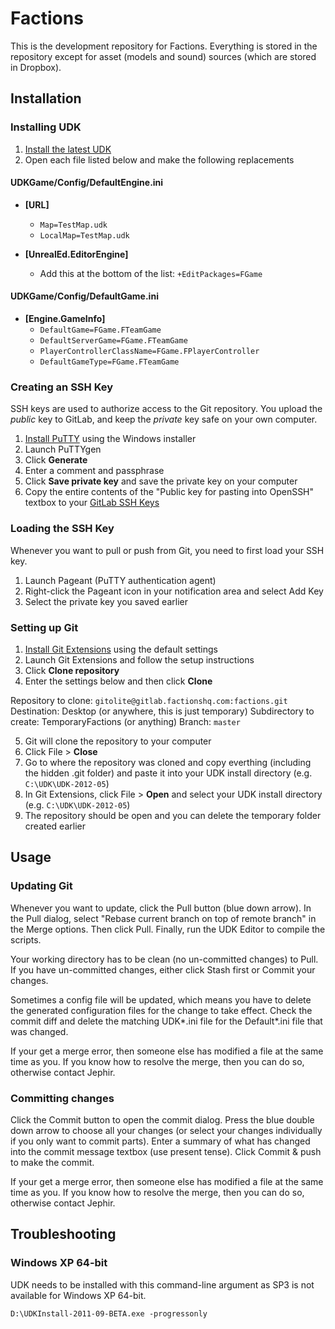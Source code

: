 # Factions

This is the development repository for Factions. Everything is stored in the repository except for asset (models and sound) sources (which are stored in Dropbox).

## Installation

### Installing UDK

1. [Install the latest UDK](http://udk.com/download)
2. Open each file listed below and make the following replacements

#### UDKGame/Config/DefaultEngine.ini

* __[URL]__
  * `Map=TestMap.udk`
  * `LocalMap=TestMap.udk`

* __[UnrealEd.EditorEngine]__
  * Add this at the bottom of the list: `+EditPackages=FGame`

#### UDKGame/Config/DefaultGame.ini

* __[Engine.GameInfo]__
  * `DefaultGame=FGame.FTeamGame`
  * `DefaultServerGame=FGame.FTeamGame`
  * `PlayerControllerClassName=FGame.FPlayerController`
  * `DefaultGameType=FGame.FTeamGame`
  
### Creating an SSH Key

SSH keys are used to authorize access to the Git repository. You upload the *public* key to GitLab, and keep the *private* key safe on your own computer.

1. [Install PuTTY](http://www.chiark.greenend.org.uk/~sgtatham/putty/download.html) using the Windows installer
2. Launch PuTTYgen
3. Click **Generate**
4. Enter a comment and passphrase
5. Click **Save private key** and save the private key on your computer
6. Copy the entire contents of the "Public key for pasting into OpenSSH" textbox to your [GitLab SSH Keys](https://gitlab.factionshq.com/keys/new)

### Loading the SSH Key

Whenever you want to pull or push from Git, you need to first load your SSH key.

1. Launch Pageant (PuTTY authentication agent)
2. Right-click the Pageant icon in your notification area and select Add Key
3. Select the private key you saved earlier

### Setting up Git

1. [Install Git Extensions](http://code.google.com/p/gitextensions/) using the default settings
2. Launch Git Extensions and follow the setup instructions
3. Click **Clone repository**
4. Enter the settings below and then click **Clone**

Repository to clone: `gitolite@gitlab.factionshq.com:factions.git`
Destination: Desktop (or anywhere, this is just temporary)
Subdirectory to create: TemporaryFactions (or anything)
Branch: `master`

5. Git will clone the repository to your computer
6. Click File > **Close**
7. Go to where the repository was cloned and copy everthing (including the hidden .git folder) and paste it into your UDK install directory (e.g. `C:\UDK\UDK-2012-05`)
8. In Git Extensions, click File > **Open** and select your UDK install directory (e.g. `C:\UDK\UDK-2012-05`)
9. The repository should be open and you can delete the temporary folder created earlier

## Usage

### Updating Git

Whenever you want to update, click the Pull button (blue down arrow). In the Pull dialog, select "Rebase current branch on top of remote branch" in the Merge options. Then click Pull. Finally, run the UDK Editor to compile the scripts.

Your working directory has to be clean (no un-committed changes) to Pull. If you have un-committed changes, either click Stash first or Commit your changes.

Sometimes a config file will be updated, which means you have to delete the generated configuration files for the change to take effect. Check the commit diff and delete the matching UDK\*.ini file for the Default\*.ini file that was changed.

If your get a merge error, then someone else has modified a file at the same time as you. If you know how to resolve the merge, then you can do so, otherwise contact Jephir.

### Committing changes

Click the Commit button to open the commit dialog. Press the blue double down arrow to choose all your changes (or select your changes individually if you only want to commit parts). Enter a summary of what has changed into the commit message textbox (use present tense). Click Commit & push to make the commit.

If your get a merge error, then someone else has modified a file at the same time as you. If you know how to resolve the merge, then you can do so, otherwise contact Jephir.

## Troubleshooting

### Windows XP 64-bit

UDK needs to be installed with this command-line argument as SP3 is not available for Windows XP 64-bit.

`D:\UDKInstall-2011-09-BETA.exe -progressonly`